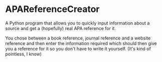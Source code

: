 # APAReferenceCreator
A Python program that allows you to quickly input information about a source and get a (hopefully) real APA reference for it.

You chose between a book reference, journal reference and a website reference and then enter the information required which should then give you a reference for it so you don't have to write it yourself. (It's kind of pointless, I know)
